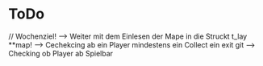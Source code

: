 # ToDo 

// Wochenziel! 
--> Weiter mit dem Einlesen der Mape in die Struckt t_lay **map!
--> Cechekcing ab ein Player mindestens ein Collect ein exit git 
--> Checking ob Player ab Spielbar 
